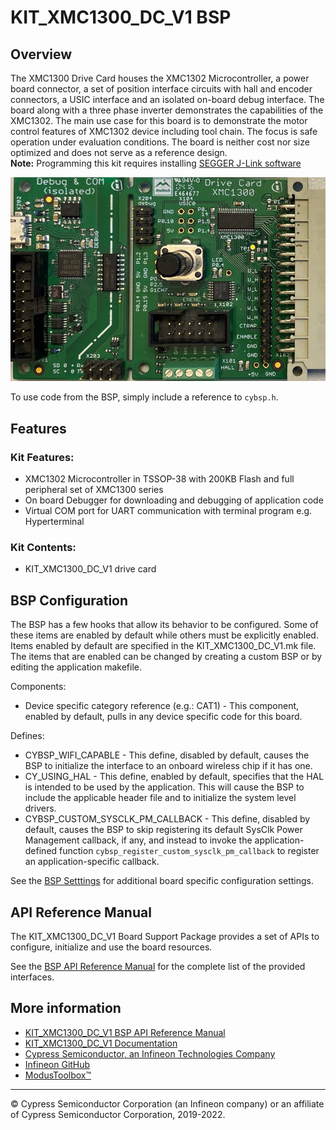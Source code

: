 # KIT_XMC1300_DC_V1 BSP

## Overview

The XMC1300 Drive Card houses the XMC1302 Microcontroller, a power board connector, a set of position interface circuits with hall and encoder connectors, a USIC interface and an isolated on-board debug interface. The board along with a three phase inverter demonstrates the capabilities of the XMC1302. The main use case for this board is to demonstrate the motor control features of XMC1302 device including tool chain. The focus is safe operation under evaluation conditions. The board is neither cost nor size optimized and does not serve as a reference design.     
**Note:**
Programming this kit requires installing 
[SEGGER J-Link software](https://www.segger.com/downloads/jlink/#J-LinkSoftwareAndDocumentationPack)

![](docs/html/board.png)

To use code from the BSP, simply include a reference to `cybsp.h`.

## Features

### Kit Features:

* XMC1302 Microcontroller in TSSOP-38 with 200KB Flash and full peripheral set of XMC1300 series
* On board Debugger for downloading and debugging of application code
* Virtual COM port for UART communication with terminal program e.g. Hyperterminal

### Kit Contents:

* KIT_XMC1300_DC_V1 drive card

## BSP Configuration

The BSP has a few hooks that allow its behavior to be configured. Some of these items are enabled by default while others must be explicitly enabled. Items enabled by default are specified in the KIT_XMC1300_DC_V1.mk file. The items that are enabled can be changed by creating a custom BSP or by editing the application makefile.

Components:
* Device specific category reference (e.g.: CAT1) - This component, enabled by default, pulls in any device specific code for this board.

Defines:
* CYBSP_WIFI_CAPABLE - This define, disabled by default, causes the BSP to initialize the interface to an onboard wireless chip if it has one.
* CY_USING_HAL - This define, enabled by default, specifies that the HAL is intended to be used by the application. This will cause the BSP to include the applicable header file and to initialize the system level drivers.
* CYBSP_CUSTOM_SYSCLK_PM_CALLBACK - This define, disabled by default, causes the BSP to skip registering its default SysClk Power Management callback, if any, and instead to invoke the application-defined function `cybsp_register_custom_sysclk_pm_callback` to register an application-specific callback.



See the [BSP Setttings][settings] for additional board specific configuration settings.

## API Reference Manual

The KIT_XMC1300_DC_V1 Board Support Package provides a set of APIs to configure, initialize and use the board resources.

See the [BSP API Reference Manual][api] for the complete list of the provided interfaces.

## More information
* [KIT_XMC1300_DC_V1 BSP API Reference Manual][api]
* [KIT_XMC1300_DC_V1 Documentation](https://www.infineon.com/cms/en/product/evaluation-boards/kit_xmc1300_dc_v1/)
* [Cypress Semiconductor, an Infineon Technologies Company](http://www.cypress.com)
* [Infineon GitHub](https://github.com/infineon)
* [ModusToolbox™](https://www.cypress.com/products/modustoolbox-software-environment)

[api]: https://infineon.github.io/TARGET_KIT_XMC1300_DC_V1/html/modules.html
[settings]: https://infineon.github.io/TARGET_KIT_XMC1300_DC_V1/html/md_bsp_settings.html

---
© Cypress Semiconductor Corporation (an Infineon company) or an affiliate of Cypress Semiconductor Corporation, 2019-2022.